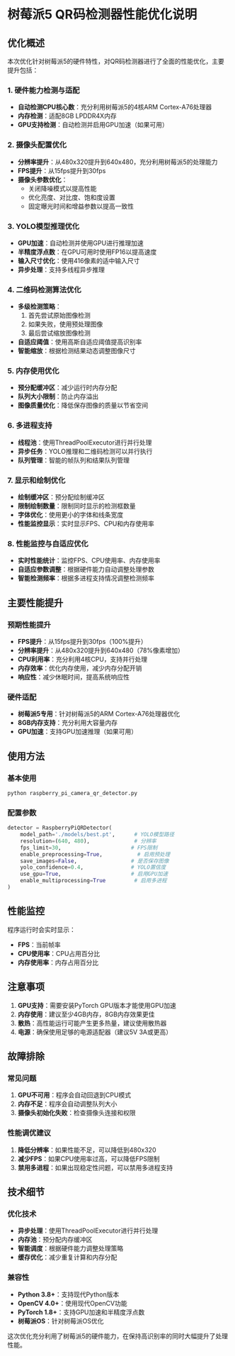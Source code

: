 # 树莓派5 QR码检测器性能优化说明

## 优化概述

本次优化针对树莓派5的硬件特性，对QR码检测器进行了全面的性能优化，主要提升包括：

### 1. 硬件能力检测与适配
- **自动检测CPU核心数**：充分利用树莓派5的4核ARM Cortex-A76处理器
- **内存检测**：适配8GB LPDDR4X内存
- **GPU支持检测**：自动检测并启用GPU加速（如果可用）

### 2. 摄像头配置优化
- **分辨率提升**：从480x320提升到640x480，充分利用树莓派5的处理能力
- **FPS提升**：从15fps提升到30fps
- **摄像头参数优化**：
  - 关闭降噪模式以提高性能
  - 优化亮度、对比度、饱和度设置
  - 固定曝光时间和增益参数以提高一致性

### 3. YOLO模型推理优化
- **GPU加速**：自动检测并使用GPU进行推理加速
- **半精度浮点数**：在GPU可用时使用FP16以提高速度
- **输入尺寸优化**：使用416像素的适中输入尺寸
- **异步处理**：支持多线程异步推理

### 4. 二维码检测算法优化
- **多级检测策略**：
  1. 首先尝试原始图像检测
  2. 如果失败，使用预处理图像
  3. 最后尝试缩放图像检测
- **自适应阈值**：使用高斯自适应阈值提高识别率
- **智能缩放**：根据检测结果动态调整图像尺寸

### 5. 内存使用优化
- **预分配缓冲区**：减少运行时内存分配
- **队列大小限制**：防止内存溢出
- **图像质量优化**：降低保存图像的质量以节省空间

### 6. 多进程支持
- **线程池**：使用ThreadPoolExecutor进行并行处理
- **异步任务**：YOLO推理和二维码检测可以并行执行
- **队列管理**：智能的帧队列和结果队列管理

### 7. 显示和绘制优化
- **绘制缓冲区**：预分配绘制缓冲区
- **限制绘制数量**：限制同时显示的检测框数量
- **字体优化**：使用更小的字体和线条宽度
- **性能监控显示**：实时显示FPS、CPU和内存使用率

### 8. 性能监控与自适应优化
- **实时性能统计**：监控FPS、CPU使用率、内存使用率
- **自适应参数调整**：根据硬件能力自动调整处理参数
- **智能检测频率**：根据多进程支持情况调整检测频率

## 主要性能提升

### 预期性能提升
- **FPS提升**：从15fps提升到30fps（100%提升）
- **分辨率提升**：从480x320提升到640x480（78%像素增加）
- **CPU利用率**：充分利用4核CPU，支持并行处理
- **内存效率**：优化内存使用，减少内存分配开销
- **响应性**：减少休眠时间，提高系统响应性

### 硬件适配
- **树莓派5专用**：针对树莓派5的ARM Cortex-A76处理器优化
- **8GB内存支持**：充分利用大容量内存
- **GPU加速**：支持GPU加速推理（如果可用）

## 使用方法

### 基本使用
```bash
python raspberry_pi_camera_qr_detector.py
```

### 配置参数
```python
detector = RaspberryPiQRDetector(
    model_path='./models/best.pt',      # YOLO模型路径
    resolution=(640, 480),              # 分辨率
    fps_limit=30,                      # FPS限制
    enable_preprocessing=True,           # 启用预处理
    save_images=False,                 # 是否保存图像
    yolo_confidence=0.4,               # YOLO置信度
    use_gpu=True,                      # 启用GPU加速
    enable_multiprocessing=True         # 启用多进程
)
```

## 性能监控

程序运行时会实时显示：
- **FPS**：当前帧率
- **CPU使用率**：CPU占用百分比
- **内存使用率**：内存占用百分比

## 注意事项

1. **GPU支持**：需要安装PyTorch GPU版本才能使用GPU加速
2. **内存使用**：建议至少4GB内存，8GB内存效果更佳
3. **散热**：高性能运行可能产生更多热量，建议使用散热器
4. **电源**：确保使用足够的电源适配器（建议5V 3A或更高）

## 故障排除

### 常见问题
1. **GPU不可用**：程序会自动回退到CPU模式
2. **内存不足**：程序会自动调整队列大小
3. **摄像头初始化失败**：检查摄像头连接和权限

### 性能调优建议
1. **降低分辨率**：如果性能不足，可以降低到480x320
2. **减少FPS**：如果CPU使用率过高，可以降低FPS限制
3. **禁用多进程**：如果出现稳定性问题，可以禁用多进程支持

## 技术细节

### 优化技术
- **异步处理**：使用ThreadPoolExecutor进行并行处理
- **内存池**：预分配内存缓冲区
- **智能调度**：根据硬件能力调整处理策略
- **缓存优化**：减少重复计算和内存分配

### 兼容性
- **Python 3.8+**：支持现代Python版本
- **OpenCV 4.0+**：使用现代OpenCV功能
- **PyTorch 1.8+**：支持GPU加速和半精度浮点数
- **树莓派OS**：针对树莓派OS优化

这次优化充分利用了树莓派5的硬件能力，在保持高识别率的同时大幅提升了处理性能。
